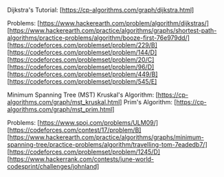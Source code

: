 Dijkstra's
Tutorial: [https://cp-algorithms.com/graph/dijkstra.html]

Problems:
[https://www.hackerearth.com/problem/algorithm/dijkstras/]
[https://www.hackerearth.com/practice/algorithms/graphs/shortest-path-algorithms/practice-problems/algorithm/booze-first-76e979dd/]
[https://codeforces.com/problemset/problem/229/B]
[https://codeforces.com/problemset/problem/144/D]
[https://codeforces.com/problemset/problem/20/C]
[https://codeforces.com/problemset/problem/96/D]
[https://codeforces.com/problemset/problem/449/B]
[https://codeforces.com/problemset/problem/545/E]

Minimum Spanning Tree (MST)
Kruskal's Algorithm: [https://cp-algorithms.com/graph/mst_kruskal.html]
Prim's Algorithm: [https://cp-algorithms.com/graph/mst_prim.html]

Problems:
[https://www.spoj.com/problems/ULM09/]
[https://codeforces.com/contest/17/problem/B]
[https://www.hackerearth.com/practice/algorithms/graphs/minimum-spanning-tree/practice-problems/algorithm/travelling-tom-7eadedb7/]
[https://codeforces.com/problemset/problem/1245/D]
[https://www.hackerrank.com/contests/june-world-codesprint/challenges/johnland]
